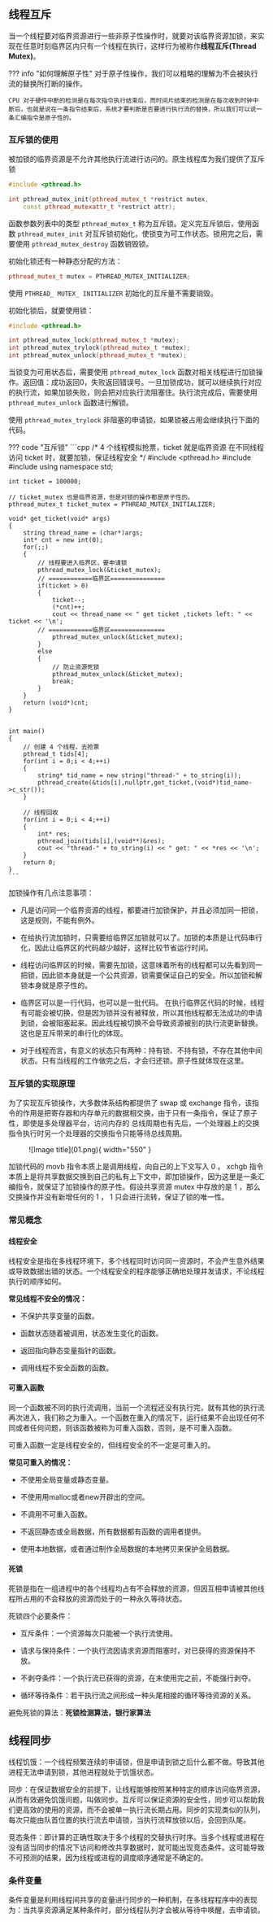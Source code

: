 
## **线程互斥**

当一个线程要对临界资源进行一些非原子性操作时，就要对该临界资源加锁，来实现在任意时刻临界区内只有一个线程在执行，这样行为被称作**线程互斥(Thread Mutex)**。

??? info "如何理解原子性"
    对于原子性操作，我们可以粗略的理解为不会被执行流的替换所打断的操作。
    
    CPU 对于硬件中断的检测是在每次指令执行结束后，而时间片结束的检测是在每次收到时钟中断后，也就是说在一条指令结束后，系统才要判断是否要进行执行流的替换，所以我们可以说一条汇编指令是原子性的。

### **互斥锁的使用**

被加锁的临界资源是不允许其他执行流进行访问的。原生线程库为我们提供了互斥锁

```cpp
#include <pthread.h>

int pthread_mutex_init(pthread_mutex_t *restrict mutex,
    const pthread_mutexattr_t *restrict attr);
```

函数参数列表中的类型 `pthread_mutex_t` 称为互斥锁。定义完互斥锁后，使用函数 `pthread_mutex_init` 对互斥锁初始化，使锁变为可工作状态。锁用完之后，需要使用 `pthread_mutex_destroy` 函数销毁锁。

初始化锁还有一种静态分配的方法：

```cpp
pthread_mutex_t mutex = PTHREAD_MUTEX_INITIALIZER;
```

使用 `PTHREAD_ MUTEX_ INITIALIZER` 初始化的互斥量不需要销毁。


初始化锁后，就要使用锁：

```cpp
#include <pthread.h>

int pthread_mutex_lock(pthread_mutex_t *mutex);
int pthread_mutex_trylock(pthread_mutex_t *mutex);
int pthread_mutex_unlock(pthread_mutex_t *mutex);
```

当锁变为可用状态后，需要使用 `pthread_mutex_lock` 函数对相关线程进行加锁操作。返回值：成功返回0，失败返回错误号。一旦加锁成功，就可以继续执行对应的执行流，如果加锁失败，则会把对应执行流阻塞住。执行流完成后，需要使用 `pthread_mutex_unlock` 函数进行解锁。

使用 `pthread_mutex_trylock` 非阻塞的申请锁，如果锁被占用会继续执行下面的代码。

??? code "互斥锁"
    ```cpp
    /*
    4 个线程模拟抢票，ticket 就是临界资源
    在不同线程访问 ticket 时，就要加锁，保证线程安全
    */
    #include <pthread.h>
    #include <iostream>
    #include <string>
    using namespace std;


    int ticket = 100000;

    // ticket_mutex 也是临界资源，但是对锁的操作都是原子性的。
    pthread_mutex_t ticket_mutex = PTHREAD_MUTEX_INITIALIZER;

    void* get_ticket(void* args)
    {
        string thread_name = (char*)args;
        int* cnt = new int(0);
        for(;;)
        {
            // 线程要进入临界区，要申请锁
            pthread_mutex_lock(&ticket_mutex);
            // ============临界区===============
            if(ticket > 0)
            {
                ticket--;
                (*cnt)++;
                cout << thread_name << " get ticket ,tickets left: " << ticket << '\n';
            // ============临界区===============
                pthread_mutex_unlock(&ticket_mutex);
            }
            else
            {
                // 防止资源死锁
                pthread_mutex_unlock(&ticket_mutex);
                break;
            }
        }
        return (void*)cnt;
    }


    int main()
    {
        // 创建 4 个线程，去抢票
        pthread_t tids[4];
        for(int i = 0;i < 4;++i)
        {
            string* tid_name = new string("thread-" + to_string(i));
            pthread_create(&tids[i],nullptr,get_ticket,(void*)tid_name->c_str());
        }

        // 线程回收
        for(int i = 0;i < 4;++i)
        {
            int* res;
            pthread_join(tids[i],(void**)&res);
            cout << "thread-" + to_string(i) << " get: " << *res << '\n';
        }
        return 0;
    }
    ```

加锁操作有几点注意事项：

- 凡是访问同一个临界资源的线程，都要进行加锁保护，并且必须加同一把锁，这是规则，不能有例外。

- 在给执行流加锁时，只需要给临界区加锁就可以了。加锁的本质是让代码串行化，因此让临界区的代码越少越好，这样比较节省运行时间。

- 线程访问临界区的时候，需要先加锁，这意味着所有的线程都可以先看到同一把锁，因此锁本身就是一个公共资源，锁需要保证自己的安全。所以加锁和解锁本身就是原子性的。

- 临界区可以是一行代码，也可以是一批代码。 在执行临界区代码的时候，线程有可能会被切换，但是因为锁并没有被释放，所以其他线程都无法成功的申请到锁，会被阻塞起来。因此线程被切换不会导致资源被别的执行流更新替换。这也是互斥带来的串行化的体现。

- 对于线程而言，有意义的状态只有两种：持有锁、不持有锁，不存在其他中间状态。只有当线程的工作做完之后，才会归还锁。原子性就体现在这里。

### **互斥锁的实现原理**

为了实现互斥锁操作，大多数体系结构都提供了 swap 或 exchange 指令，该指令的作用是把寄存器和内存单元的数据相交换，由于只有一条指令，保证了原子性，即使是多处理器平台，访问内存的 总线周期也有先后，一个处理器上的交换指令执行时另一个处理器的交换指令只能等待总线周期。

<figure markdown="span">
  ![Image title](01.png){ width="550" }
</figure>

加锁代码的 movb 指令本质上是调用线程，向自己的上下文写入 0 。 xchgb 指令本质上是将共享数据交换到自己的私有上下文中，即加锁操作，因为这里是一条汇编指令，就保证了加锁操作的原子性。假设共享资源 mutex 中存放的是 1 ，那么交换操作并没有新增任何的 1 ， 1 只会进行流转，保证了锁的唯一性。


### **常见概念**

#### **线程安全**

线程安全是指在多线程环境下，多个线程同时访问同一资源时，不会产生意外结果或导致数据出错的状态。一个线程安全的程序能够正确地处理并发请求，不论线程执行的顺序如何。

**常见线程不安全的情况：**

- 不保护共享变量的函数。

- 函数状态随着被调用，状态发生变化的函数。

- 返回指向静态变量指针的函数。

- 调用线程不安全函数的函数。

#### **可重入函数**

同一个函数被不同的执行流调用，当前一个流程还没有执行完，就有其他的执行流再次进入，我们称之为重入。一个函数在重入的情况下，运行结果不会出现任何不同或者任何问题，则该函数被称为可重入函数，否则，是不可重入函数。

可重入函数一定是线程安全的，但线程安全的不一定是可重入的。

**常见可重入的情况：**

- 不使用全局变量或静态变量。

- 不使用用malloc或者new开辟出的空间。

- 不调用不可重入函数。

- 不返回静态或全局数据，所有数据都有函数的调用者提供。

- 使用本地数据，或者通过制作全局数据的本地拷贝来保护全局数据。

#### **死锁** 

死锁是指在一组进程中的各个线程均占有不会释放的资源，但因互相申请被其他线程所占用的不会释放的资源而处于的一种永久等待状态。

死锁四个必要条件：

- 互斥条件：一个资源每次只能被一个执行流使用。

- 请求与保持条件：一个执行流因请求资源而阻塞时，对已获得的资源保持不放。

- 不剥夺条件：一个执行流已获得的资源，在末使用完之前，不能强行剥夺。

- 循环等待条件：若干执行流之间形成一种头尾相接的循环等待资源的关系。


避免死锁的算法：**死锁检测算法，银行家算法**

## **线程同步**

线程饥饿：一个线程频繁连续的申请锁，但是申请到锁之后什么都不做。导致其他进程无法申请到锁，其他进程就处于饥饿状态。

同步：在保证数据安全的前提下，让线程能够按照某种特定的顺序访问临界资源，从而有效避免饥饿问题，叫做同步。互斥可以保证资源的安全性，同步可以帮助我们更高效的使用的资源，而不会被单一执行流长期占用。同步的实现类似的队列，每次只能由队首位置的执行流去申请锁，当执行流释放锁以后，会回到队尾。

竞态条件：即计算的正确性取决于多个线程的交替执行时序。当多个线程或进程在没有适当同步的情况下访问和修改共享数据时，就可能出现竞态条件。这可能导致不可预测的结果，因为线程或进程的调度顺序通常是不确定的。

### **条件变量**

条件变量是利用线程间共享的变量进行同步的一种机制，在多线程程序中的表现为：当共享资源满足某种条件时，部分线程队列才会被从等待中唤醒，去申请锁。